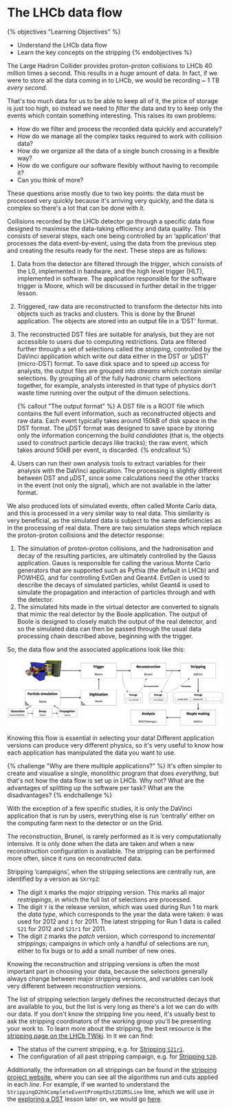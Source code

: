 # The LHCb data flow

{% objectives "Learning Objectives" %}
* Understand the LHCb data flow
* Learn the key concepts on the stripping
{% endobjectives %} 

The Large Hadron Collider provides proton-proton collisions to LHCb 40 million 
times a second.
This results in a _huge_ amount of data. In fact, if we were to store all the data coming in to LHCb, we would be recording ~ 1 TB _every second_.

That's too much data for us to be able to keep all of it, the price of storage 
is just too high, so instead we need to _filter_ the data and try to keep only 
the events which contain something interesting.
This raises its own problems:

* How do we filter and process the recorded data quickly and accurately?
* How do we manage all the complex tasks required to work with collision data?
* How do we organize all the data of a single bunch crossing in a flexible way?
* How do we configure our software flexibly without having to recompile it?
* Can you think of more?

These questions arise mostly due to two key points: the data must be processed 
very quickly because it's arriving very quickly, and the data is complex so 
there's a lot that can be done with it.

Collisions recorded by the LHCb detector go through a specific data flow 
designed to maximise the data-taking efficiency and data quality.
This consists of several steps, each one being controlled by an ‘application’ 
that processes the data event-by-event, using the data from the previous step 
and creating the results ready for the next.
These steps are as follows:

 1. Data from the detector are filtered through the _trigger_, which consists 
    of the L0, implemented in hardware, and the high level trigger (HLT), 
    implemented in software. The application responsible for the software trigger 
    is Moore, which will be discussed in further detail in the trigger lesson.
 2. Triggered, raw data are reconstructed to transform the detector hits into 
    objects such as tracks and clusters. This is done by the Brunel 
    application. The objects are stored into an output file in a ‘DST’ format.
 3. The reconstructed DST files are suitable for analysis, but they are not 
    accessible to users due to computing restrictions. Data are filtered 
    further through a set of selections called the *stripping*, controlled by 
    the DaVinci application which write out data either in the DST or ‘µDST’ 
    (micro-DST) format. To save disk space and to speed up access for analysts, the 
    output files are grouped into _streams_ which contain similar selections.
    By grouping all of the fully hadronic charm selections together, for 
    example, analysts interested in that type of physics don't waste time running 
    over the output of the dimuon selections.

    {% callout "The output format" %}
A DST file is a ROOT file which contains the full event information, such as 
reconstructed objects and raw data. Each event typically takes around 150kB of 
disk space in the DST format.
The µDST format was designed to save space by storing only the 
information concerning the build _candidates_ (that is, the objects used 
to construct particle decays like tracks); the raw event, which takes 
around 50kB per event, is discarded.
    {% endcallout %} 

 4. Users can run their own analysis tools to extract variables for their 
    analysis with the DaVinci application. The processing is slightly different 
    between DST and µDST, since some calculations need the other tracks in the 
    event (not only the signal), which are not available in the latter format.

We also produced lots of simulated events, often called Monte Carlo data, and 
this is processed in a very similar way to real data.
This similarity is very beneficial, as the simulated data is subject to the 
same deficiencies as in the processing of real data.
There are two simulation steps which replace the proton-proton collisions and 
the detector response:

1. The simulation of proton-proton collisions, and the hadronisation and decay 
   of the resulting particles, are ultimately controlled by the Gauss 
   application. Gauss is responsible for calling the various Monte Carlo 
   generators that are supported such as Pythia (the default in LHCb) and POWHEG, 
   and for controlling EvtGen and Geant4. EvtGen is used to describe the decays of 
   simulated particles, whilst Geant4 is used to simulate the propagation and 
   interaction of particles through and with the detector.
2. The simulated hits made in the virtual detector are converted to signals 
   that mimic the real detector by the Boole application. The output of Boole 
   is designed to closely match the output of the real detector, and so the 
   simulated data can then be passed through the usual data processing chain 
   described above, beginning with the trigger.

So, the data flow and the associated applications look like this:

[!["The flow of real and simulated data during Run 1 of the LHC"](img/lhcb_data_flow.png)](img/lhcb_data_flow.png)

Knowing this flow is essential in selecting your data! Different application 
versions can produce very different physics, so it's very useful to know how 
each application has manipulated the data you want to use.

{% challenge "Why are there multiple applications?" %}
It's often simpler to create and visualise a single, monolithic program that 
does _everything_, but that's not how the data flow is set up in LHCb. Why not? 
What are the advantages of splitting up the software per task? What are the 
disadvantages?
{% endchallenge %} 

With the exception of a few specific studies, it is only the DaVinci 
application that is run by users, everything else is run ‘centrally’ either on 
the computing farm next to the detector or on the Grid.

The reconstruction, Brunel, is rarely performed as it is very computationally 
intensive.
It is only done when the data are taken and when a new reconstruction 
configuration is available.
The stripping can be performed more often, since it runs on reconstructed data.  

Stripping ‘campaigns’, when the stripping selections are centrally run, are 
identified by a version as `SXrYpZ`:

 - The digit `X` marks the _major_ stripping version. This marks all major 
   _restrippings_, in which the full list of selections are processed.
 - The digit `Y` is the release version, which was used during Run 1 to mark 
   the _data type_, which corresponds to the year the data were taken: `0` was 
   used for 2012 and `1` for 2011. The latest stripping for Run 1 data is called 
   `S21` for 2012 and `S21r1` for 2011.
 - The digit `Z` marks the _patch_ version, which correspond to _incremental 
   strippings_; campaigns in which only a handful of selections are run, either 
to fix bugs or to add a small number of new ones.

Knowing the reconstruction and stripping versions is often the most important 
part in choosing your data, because the selections generally always change 
between major stripping versions, and variables can look very different between 
reconstruction versions.

The list of stripping selection largely defines the reconstructed decays that 
are available to you, but the list is very long as there's a lot we can do with 
our data. If you don't know the stripping line you need, it's usually best to 
ask the stripping coordinators of the working group you'll be presenting your 
work to. To learn more about the stripping, the best resource is the [stripping 
page on the LHCb
TWiki](https://twiki.cern.ch/twiki/bin/view/LHCb/LHCbStripping).
In it we can find:

  - The status of the current stripping, e.g. for [Stripping 
    `S21r1`](http://lhcbproject.web.cern.ch/lhcbproject/Reprocessing/stats-re-stripping-fall14.html).
  - The configuration of all past stripping campaign, e.g. for [Stripping 
    `S20`](https://twiki.cern.ch/twiki/bin/view/LHCb/Stripping20Configuration).

Additionally, the information on all strippings can be found in the [stripping 
project 
website](http://lhcb-release-area.web.cern.ch/LHCb-release-area/DOC/stripping/), 
where you can see all the algorithms run and cuts applied in each _line_.
For example, if we wanted to understand the 
`StrippingD2hhCompleteEventPromptDst2D2RSLine` line, which we will use in the 
[exploring a DST](interactive-dst.html) lesson later on, we would go 
[here](http://lhcb-release-area.web.cern.ch/LHCb-release-area/DOC/stripping/config/stripping21/charmcompleteevent/strippingd2hhcompleteeventpromptdst2d2rsline.html).
